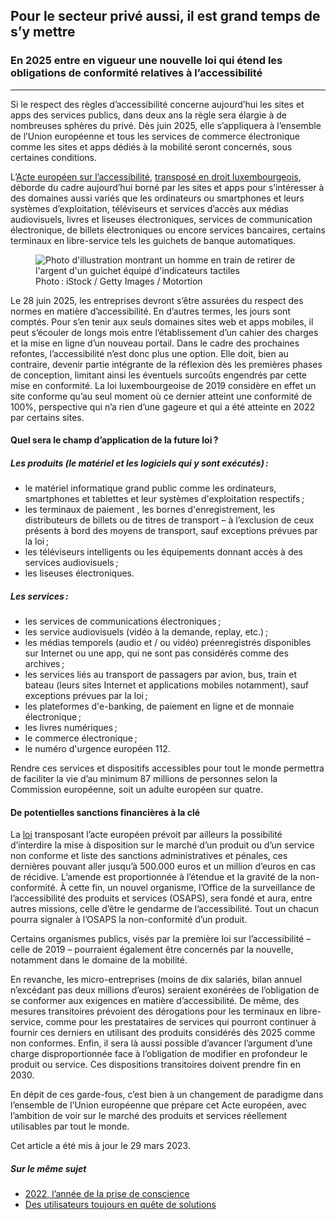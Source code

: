 <h2>Pour le secteur privé aussi, il est grand temps de s’y mettre</h2>
<h3>En 2025 entre en vigueur une nouvelle loi qui étend les obligations de conformité relatives à l’accessibilité</h3>
<hr>
<div class="intro">
    <p>Si le respect des règles d’accessibilité concerne aujourd’hui les sites et apps des services publics, dans deux ans la règle sera élargie à de nombreuses sphères du privé. Dès juin 2025, elle s’appliquera à l’ensemble de l’Union européenne et tous les services de commerce électronique comme les sites et apps dédiés à la mobilité seront concernés, sous certaines conditions.</p>
</div>
<p>L’<a href="https://ec.europa.eu/social/main.jsp?catId=1202&intPageId=5581&langId=en">Acte européen sur l’accessibilité</a>, <a href="https://legilux.public.lu/eli/etat/leg/loi/2023/03/08/a133/jo">transposé en droit luxembourgeois</a>, déborde du cadre aujourd’hui borné par les sites et apps pour s’intéresser à des domaines aussi variés que les ordinateurs ou smartphones et leurs systèmes d’exploitation, téléviseurs et services d’accès aux médias audiovisuels, livres et liseuses électroniques, services de communication électronique, de billets électroniques ou encore services bancaires, certains terminaux en libre-service tels les guichets de banque automatiques.</p>
<figure role="group" aria-label="Photo: iStock / Getty Images / Motortion" class="pic">
    <img src="../../../../content/fr/news/img/iStock3.jpg" alt="Photo d'illustration montrant un homme en train de retirer de l'argent d'un guichet équipé d'indicateurs tactiles">
    <figcaption>Photo&#8239;: iStock / Getty Images / Motortion</figcaption>
</figure>
<p>Le 28 juin 2025, les entreprises devront s’être assurées du respect des normes en matière d’accessibilité. En d’autres termes, les jours sont comptés. Pour s’en tenir aux seuls domaines sites web et apps mobiles, il peut s’écouler de longs mois entre l’établissement d’un cahier des charges et la mise en ligne d’un nouveau portail. Dans le cadre des prochaines refontes, l’accessibilité n’est donc plus une option. Elle doit, bien au contraire, devenir partie intégrante de la réflexion dès les premières phases de conception, limitant ainsi les éventuels surcoûts engendrés par cette mise en conformité. La loi luxembourgeoise de 2019 considère en effet un site conforme qu’au seul moment où ce dernier atteint une conformité de 100%, perspective qui n’a rien d’une gageure et qui a été atteinte en 2022 par certains sites.</p>
<aside class="contextbox">
    <h4>Quel sera le champ d’application de la future loi&#8239;?</h4>
    <h5>Les produits (le matériel et les logiciels qui y sont exécutés)&#8239;:</h5>
    <ul>
        <li>le matériel informatique grand public comme les ordinateurs, smartphones et tablettes et leur systèmes d'exploitation respectifs&#8239;;</li>
        <li>les terminaux de paiement , les bornes d'enregistrement, les distributeurs de billets ou de titres de transport – à l’exclusion de ceux présents à bord des moyens de transport, sauf exceptions prévues par la loi&#8239;;</li>
        <li>les téléviseurs intelligents ou les équipements donnant accès à des services audiovisuels&#8239;;</li>
        <li>les liseuses électroniques.</li>
    </ul>
    <h5>Les services&#8239;:</h5>
    <ul>
        <li>les services de communications électroniques&#8239;;</li>
        <li>les service audiovisuels (vidéo à la demande, replay, etc.)&#8239;;</li>
        <li>les médias temporels (audio et / ou vidéo) préenregistrés disponibles sur Internet ou une app, qui ne sont pas considérés comme des archives&#8239;;</li>
        <li>les services liés au transport de passagers par avion, bus, train et bateau (leurs sites Internet et applications mobiles notamment), sauf exceptions prévues par la loi&#8239;;</li>
        <li>les plateformes d'e-banking, de paiement en ligne et de monnaie électronique&#8239;;</li>
        <li>les livres numériques&#8239;;</li>
        <li>le commerce électronique&#8239;;</li>
        <li>le numéro d'urgence européen 112.</li>
    </ul>
</aside>
<p>Rendre ces services et dispositifs accessibles pour tout le monde permettra de faciliter la vie d’au minimum 87 millions de personnes selon la Commission européenne, soit un adulte européen sur quatre.</p>
<h4>De potentielles sanctions financières à la clé</h4>
<p>La <a href="https://legilux.public.lu/eli/etat/leg/loi/2023/03/08/a133/jo">loi</a> transposant l’acte européen prévoit par ailleurs la possibilité d’interdire la mise à disposition sur le marché d’un produit ou d’un service non conforme et liste des sanctions administratives et pénales, ces dernières pouvant aller jusqu’à 500.000 euros et un million d’euros en cas de récidive. L’amende est proportionnée à l’étendue et la gravité de la non-conformité. À cette fin, un nouvel organisme, l’Office de la surveillance de l’accessibilité des produits et services (OSAPS), sera fondé et aura, entre autres missions, celle d’être le gendarme de l’accessibilité. Tout un chacun pourra signaler à l’OSAPS la non-conformité d’un produit.</p>
<p>Certains organismes publics, visés par la première loi sur l’accessibilité – celle de 2019 – pourraient également être concernés par la nouvelle, notamment dans le domaine de la mobilité.</p>
<p>En revanche, les micro-entreprises (moins de dix salariés, bilan annuel n’excédant pas deux millions d’euros) seraient exonérées de l’obligation de se conformer aux exigences en matière d’accessibilité. De même, des mesures transitoires prévoient des dérogations pour les terminaux en libre-service, comme pour les prestataires de services qui pourront continuer à fournir ces derniers en utilisant des produits considérés dès 2025 comme non conformes. Enfin, il sera là aussi possible d’avancer l’argument d’une charge disproportionnée face à l’obligation de modifier en profondeur le produit ou service. Ces dispositions transitoires doivent prendre fin en 2030.</p>
<p>En dépit de ces garde-fous, c’est bien à un changement de paradigme dans l’ensemble de l’Union européenne que prépare cet Acte européen, avec l’ambition de voir sur le marché des produits et services réellement utilisables par tout le monde.</p>
<p>Cet article a été mis à jour le 29 mars 2023.</p>
<aside class="more">
    <h5>Sur le même sujet</h5>
    <ul>
        <li><a href="2023-02-20-rapport2022.html">2022, l’année de la prise de conscience</a></li>
        <li><a href="2023-02-24-complaints2022.html">Des utilisateurs toujours en quête de solutions</a></li>
    </ul>
</aside>